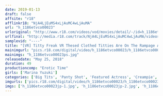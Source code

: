 ```yaml
---
date: 2019-01-13
draft: false
affsite: "r18"
afflinkr18: "NjA4LjEuMS4xLjAuMC4wLjAuMA"
url: "h_1186etvco00023"
urloriginal: "http://www.r18.com/videos/vod/movies/detail/-/id=h_1186etvco00023"
urlfinal: "http://media.r18.com/track/NjA4LjEuMS4xLjAuMC4wLjAuMA/videos/vod/movies/detail/-/id=h_1186etvco00023"
samplevid: "----"
title: "[VR] Titty Freak VR Thesed Clothed Titties Are On The Rampage And Popping Out Marina Yuzuki"
mainimgurl: "pics.r18.com/digital/video/h_1186etvco00023/h_1186etvco00023ps.jpg"
mainimgs: "h_1186etvco00023ps.jpg"
releasedate: "May 25, 2018"
duration: 49
productioncomp: "Erotic Time"
girls: ['Marina Yuzuki']
categories: ['Big Tits', 'Panty Shot', 'Featured Actress', 'Creampie', 'Dirty Talk', 'POV', 'VR Exclusive']
imgurls: ['pics.r18.com/digital/video/h_1186etvco00023/h_1186etvco00023jp-1.jpg', 'pics.r18.com/digital/video/h_1186etvco00023/h_1186etvco00023jp-2.jpg', 'pics.r18.com/digital/video/h_1186etvco00023/h_1186etvco00023jp-3.jpg', 'pics.r18.com/digital/video/h_1186etvco00023/h_1186etvco00023jp-4.jpg', 'pics.r18.com/digital/video/h_1186etvco00023/h_1186etvco00023jp-5.jpg', 'pics.r18.com/digital/video/h_1186etvco00023/h_1186etvco00023jp-6.jpg', 'pics.r18.com/digital/video/h_1186etvco00023/h_1186etvco00023jp-7.jpg', 'pics.r18.com/digital/video/h_1186etvco00023/h_1186etvco00023jp-8.jpg', 'pics.r18.com/digital/video/h_1186etvco00023/h_1186etvco00023jp-9.jpg', 'pics.r18.com/digital/video/h_1186etvco00023/h_1186etvco00023jp-10.jpg', 'pics.r18.com/digital/video/h_1186etvco00023/h_1186etvco00023jp-11.jpg', 'pics.r18.com/digital/video/h_1186etvco00023/h_1186etvco00023jp-12.jpg', 'pics.r18.com/digital/video/h_1186etvco00023/h_1186etvco00023jp-13.jpg', 'pics.r18.com/digital/video/h_1186etvco00023/h_1186etvco00023jp-14.jpg', 'pics.r18.com/digital/video/h_1186etvco00023/h_1186etvco00023jp-15.jpg', 'pics.r18.com/digital/video/h_1186etvco00023/h_1186etvco00023jp-16.jpg', 'pics.r18.com/digital/video/h_1186etvco00023/h_1186etvco00023jp-17.jpg', 'pics.r18.com/digital/video/h_1186etvco00023/h_1186etvco00023jp-18.jpg', 'pics.r18.com/digital/video/h_1186etvco00023/h_1186etvco00023jp-19.jpg', 'pics.r18.com/digital/video/h_1186etvco00023/h_1186etvco00023jp-20.jpg']
imgs: ['h_1186etvco00023jp-1.jpg', 'h_1186etvco00023jp-2.jpg', 'h_1186etvco00023jp-3.jpg', 'h_1186etvco00023jp-4.jpg', 'h_1186etvco00023jp-5.jpg', 'h_1186etvco00023jp-6.jpg', 'h_1186etvco00023jp-7.jpg', 'h_1186etvco00023jp-8.jpg', 'h_1186etvco00023jp-9.jpg', 'h_1186etvco00023jp-10.jpg', 'h_1186etvco00023jp-11.jpg', 'h_1186etvco00023jp-12.jpg', 'h_1186etvco00023jp-13.jpg', 'h_1186etvco00023jp-14.jpg', 'h_1186etvco00023jp-15.jpg', 'h_1186etvco00023jp-16.jpg', 'h_1186etvco00023jp-17.jpg', 'h_1186etvco00023jp-18.jpg', 'h_1186etvco00023jp-19.jpg', 'h_1186etvco00023jp-20.jpg']
---
```

